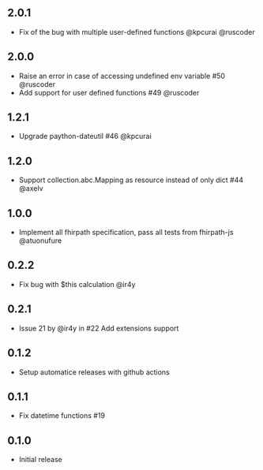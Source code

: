 ## 2.0.1

- Fix of the bug with multiple user-defined functions @kpcurai @ruscoder

## 2.0.0

- Raise an error in case of accessing undefined env variable #50 @ruscoder
- Add support for user defined functions #49 @ruscoder

## 1.2.1

- Upgrade paython-dateutil #46 @kpcurai

## 1.2.0

- Support collection.abc.Mapping as resource instead of only dict #44 @axelv

## 1.0.0

- Implement all fhirpath specification, pass all tests from fhirpath-js @atuonufure

## 0.2.2

- Fix bug with $this calculation @ir4y

## 0.2.1

- Issue 21 by @ir4y in #22 Add extensions support

## 0.1.2

- Setup automatice releases with github actions

## 0.1.1

- Fix datetime functions #19

## 0.1.0

- Initial release
